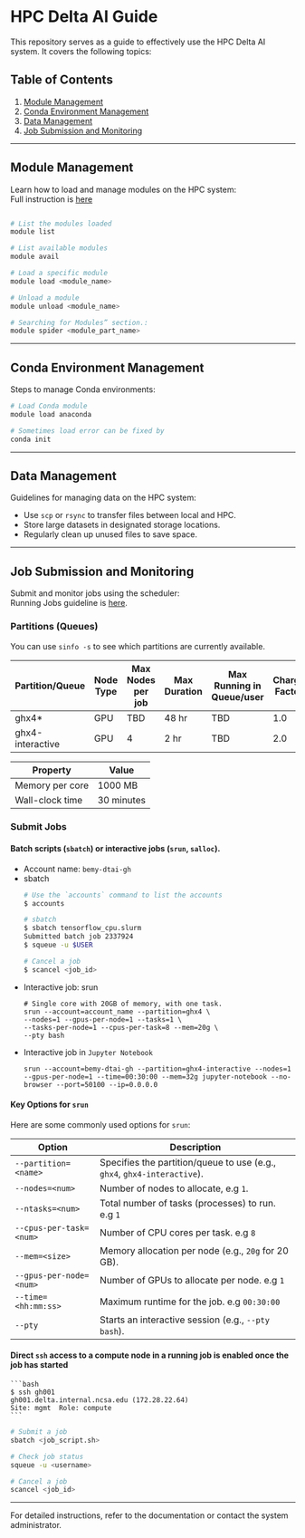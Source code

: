 # HPC Delta AI Guide

This repository serves as a guide to effectively use the HPC Delta AI system. It covers the following topics:

## Table of Contents
1. [Module Management](#module-management)
2. [Conda Environment Management](#conda-environment-management)
3. [Data Management](#data-management)
4. [Job Submission and Monitoring](#job-submission-and-monitoring)

---

## Module Management
Learn how to load and manage modules on the HPC system:  
Full instruction is [here](https://lmod.readthedocs.io/en/latest/010_user.html)
```bash

# List the modules loaded
module list

# List available modules
module avail

# Load a specific module
module load <module_name>

# Unload a module
module unload <module_name>

# Searching for Modules” section.:
module spider <module_part_name>
```

---

## Conda Environment Management
Steps to manage Conda environments:
```bash
# Load Conda module
module load anaconda

# Sometimes load error can be fixed by
conda init
```

---

## Data Management
Guidelines for managing data on the HPC system:
- Use `scp` or `rsync` to transfer files between local and HPC.
- Store large datasets in designated storage locations.
- Regularly clean up unused files to save space.

---

## Job Submission and Monitoring
Submit and monitor jobs using the scheduler:  
Running Jobs guideline is [here](https://docs.ncsa.illinois.edu/systems/deltaai/en/latest/user-guide/running-jobs.html).

### Partitions (Queues)

You can use `sinfo -s` to see which partitions are currently available.

| Partition/Queue      | Node Type | Max Nodes per job | Max Duration | Max Running in Queue/user | Charge Factor |
|-----------------------|-----------|-------------------|--------------|---------------------------|---------------|
| ghx4*                | GPU       | TBD               | 48 hr        | TBD                       | 1.0           |
| ghx4-interactive     | GPU       | 4                 | 2 hr         | TBD                       | 2.0           |

| Property         | Value       |
|-------------------|-------------|
| Memory per core   | 1000 MB     |
| Wall-clock time   | 30 minutes  |

### Submit Jobs
#### Batch scripts (`sbatch`) or interactive jobs (`srun`, `salloc`).
- Account name: `bemy-dtai-gh`
- sbatch
    ```bash
    # Use the `accounts` command to list the accounts
    $ accounts

    # sbatch
    $ sbatch tensorflow_cpu.slurm
    Submitted batch job 2337924
    $ squeue -u $USER

    # Cancel a job
    $ scancel <job_id>
    ```
- Interactive job: srun
    ```
    # Single core with 20GB of memory, with one task.
    srun --account=account_name --partition=ghx4 \
    --nodes=1 --gpus-per-node=1 --tasks=1 \
    --tasks-per-node=1 --cpus-per-task=8 --mem=20g \
    --pty bash
    ```
- Interactive job in `Jupyter Notebook`
    ```
    srun --account=bemy-dtai-gh --partition=ghx4-interactive --nodes=1 --gpus-per-node=1 --time=00:30:00 --mem=32g jupyter-notebook --no-browser --port=50100 --ip=0.0.0.0
    ```

#### Key Options for `srun`

Here are some commonly used options for `srun`:

| Option                  | Description                                                             |
|-------------------------|-------------------------------------------------------------------------|
| `--partition=<name>`    | Specifies the partition/queue to use (e.g., `ghx4`, `ghx4-interactive`). |
| `--nodes=<num>`         | Number of nodes to allocate, e.g `1`.                                            |
| `--ntasks=<num>`        | Total number of tasks (processes) to run. e.g `1`                               |
| `--cpus-per-task=<num>` | Number of CPU cores per task. e.g `8`                                          |
| `--mem=<size>`          | Memory allocation per node (e.g., `20g` for 20 GB).                     |
| `--gpus-per-node=<num>`      | Number of GPUs to allocate per node. e.g `1`                                   |
| `--time=<hh:mm:ss>`     | Maximum runtime for the job.  e.g `00:30:00`                                          |
| `--pty`                 | Starts an interactive session (e.g., `--pty bash`).                     |

#### Direct `ssh` access to a compute node in a running job is enabled once the job has started
    ```bash
    $ ssh gh001
    gh001.delta.internal.ncsa.edu (172.28.22.64)
    Site: mgmt  Role: compute
    ```

```bash
# Submit a job
sbatch <job_script.sh>

# Check job status
squeue -u <username>

# Cancel a job
scancel <job_id>
```

---

For detailed instructions, refer to the documentation or contact the system administrator.